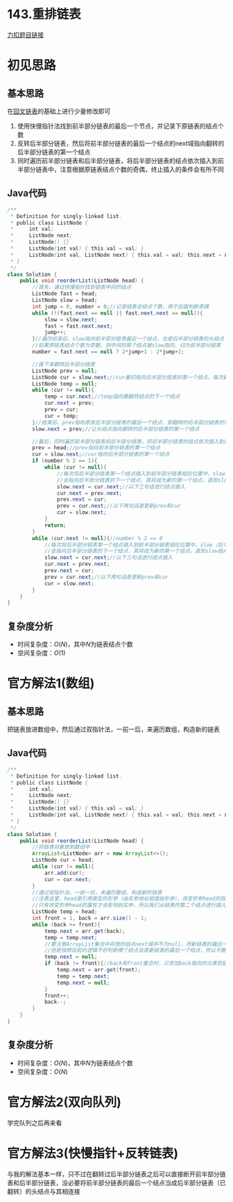 # 143.重排链表

[力扣题目链接](https://leetcode-cn.com/problems/reorder-list/submissions/)


# 初见思路

## 基本思路

在<a href="./02.06. 回文链表.md">回文链表</a>的基础上进行少量修改即可
1. 使用快慢指针法找到前半部分链表的最后一个节点，并记录下原链表的结点个数
2. 反转后半部分链表，然后将前半部分链表的最后一个结点的next域指向翻转的后半部分链表的第一个结点
3. 同时遍历前半部分链表和后半部分链表，将后半部分链表的结点依次插入到前半部分链表中，注意根据原链表结点个数的奇偶，终止插入的条件会有所不同

## Java代码
```java
/**
 * Definition for singly-linked list.
 * public class ListNode {
 *     int val;
 *     ListNode next;
 *     ListNode() {}
 *     ListNode(int val) { this.val = val; }
 *     ListNode(int val, ListNode next) { this.val = val; this.next = next; }
 * }
 */
class Solution {
    public void reorderList(ListNode head) {
        //首先，通过快慢指针找到链表中间的结点
        ListNode fast = head;
        ListNode slow = head;
        int jump = 0, number = 0;//记录链表总结点个数，用于后面判断奇偶
        while (!(fast.next == null || fast.next.next == null)){
            slow = slow.next;
            fast = fast.next.next;
            jump++;
        }//遍历结束后，slow指向前半部分链表最后一个结点，也是后半部分链表的头结点
        //如果原链表结点个数为奇数，则中间的那个结点被slow指向，归为前半部分链表
        number = fast.next == null ? 2*jump+1 : 2*jump+2;

        //接下来翻转后半部分链表
        ListNode prev = null;
        ListNode cur = slow.next;//cur最初指向后半部分链表的第一个结点，每次翻转cur指向的结点
        ListNode temp = null;
        while (cur != null){
            temp = cur.next;//temp指向要翻转结点的下一个结点
            cur.next = prev;
            prev = cur;
            cur = temp;
        }//结束后，prev指向原来后半部分链表的最后一个结点，即翻转的后半部分链表的第一个结点
        slow.next = prev;//让头结点指向翻转的后半部分链表的第一个结点

        //最后，同时遍历前半部分链表和后半部分链表，将后半部分链表的结点依次插入到前半部分链表中
        prev = head;//prev指向前半部分链表的第一个结点
        cur = slow.next;//cur指向后半部分链表的第一个结点
        if (number % 2 == 1){
            while (cur != null){
                //每次将后半部分链表第一个结点插入到前半部分链表相应位置中，slow（后半部分链表的头结点）
                //会指向后半部分链表的下一个结点，其将成为新的第一个结点，直到slow指向null
                slow.next = cur.next;//以下三句话进行结点插入
                cur.next = prev.next;
                prev.next = cur;
                prev = cur.next;//以下两句话是更新prev和cur
                cur = slow.next;
            }
            return;
        }
        while (cur.next != null){//number % 2 == 0
            //每次将后半部分链表第一个结点插入到前半部分链表相应位置中，slow（后半部分链表的头结点）
            //会指向后半部分链表的下一个结点，其将成为新的第一个结点，直到slow指向null
            slow.next = cur.next;//以下三句话进行结点插入
            cur.next = prev.next;
            prev.next = cur;
            prev = cur.next;//以下两句话是更新prev和cur
            cur = slow.next;
        }
    }
}
```

## 复杂度分析
- 时间复杂度：$O(N)$，其中$N$为链表结点个数
- 空间复杂度：$O(1)$

# 官方解法1(数组)
## 基本思路
把链表放进数组中，然后通过双指针法，一前一后，来遍历数组，构造新的链表

## Java代码
```java
/**
 * Definition for singly-linked list.
 * public class ListNode {
 *     int val;
 *     ListNode next;
 *     ListNode() {}
 *     ListNode(int val) { this.val = val; }
 *     ListNode(int val, ListNode next) { this.val = val; this.next = next; }
 * }
 */
class Solution {
    public void reorderList(ListNode head) {
        //将链表对象放到数组中
        ArrayList<ListNode> arr = new ArrayList<>();
        ListNode cur = head;
        while (cur != null){
            arr.add(cur);
            cur = cur.next;
        }
        //通过双指针法，一前一后，来遍历数组，构造新的链表
        //注意这里，head是引用类型的形参（由实参地址赋值给形参），改变形参head的指向并不会影响实参，
        //只有改变形参head的属性才会影响到实参，所以我们从链表的第二个结点进行插入
        ListNode temp = head;
        int front = 1, back = arr.size() - 1;
        while (back >= front){
            temp.next = arr.get(back);
            temp = temp.next;
            //要注意ArrayList集合中存放的结点next域并不为null，而新链表的最后一个结点的next域必须为null
            //但是按照目前的逻辑不好判断哪个结点会是新链表的最后一个结点，所以干脆将这些结点的next域全部置为null
            temp.next = null;
            if (back != front){//back和front重合时，只添加back指向的元素到链表中
                temp.next = arr.get(front);
                temp = temp.next;
                temp.next = null;
            }
            front++;
            back--;
        }
    }
}
```

## 复杂度分析
- 时间复杂度：$O(N)$，其中$N$为链表结点个数
- 空间复杂度：$O(N)$

# 官方解法2(双向队列)

学完队列之后再来看

# 官方解法3(快慢指针+反转链表)
与我的解法基本一样，只不过在翻转过后半部分链表之后可以直接断开前半部分链表和后半部分链表，没必要将前半部分链表的最后一个结点当成后半部分链表（已翻转）的头结点与其相连接
